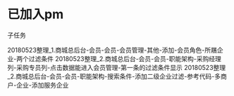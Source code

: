 

# 已加入pm

子任务

20180523整理_1.商城总后台-会员-会员-会员管理-其他-添加-会员角色-所屩企业-两个过滤条件
20180523整理_2.商城总后台-会员-会员-职能架构-采购经理列-采购专员列-点击数据能进入会员管理-第一条的过滤条件显示
20180523整理_2.商城总后台-会员-会员-职能架构-搜索条件-添加二级企业过滤-参考代码-多商户-企业-添加服务企业